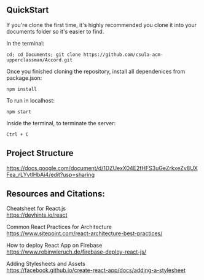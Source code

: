 ## QuickStart
If you're clone the first time, it's highly recommended you clone it into your documents folder so it's easier to find.  

In the terminal:
```
cd; cd Documents; git clone https://github.com/csula-acm-upperclassman/Accord.git
```
Once you finished cloning the repository, install all dependenices from package.json:
```
npm install
```
To run in localhost:
```
npm start
```

Inside the terminal, to terminate the server:
```
Ctrl + C
```

## Project Structure  
https://docs.google.com/document/d/1DZUexX04E2fHFS3uGeZrkxeZv8UXFea_rLYvtlHbAi4/edit?usp=sharing

## Resources and Citations:  

Cheatsheet for React.js  
https://devhints.io/react

Common React Practices for Architecture  
https://www.sitepoint.com/react-architecture-best-practices/

How to deploy React App on Firebase  
https://www.robinwieruch.de/firebase-deploy-react-js/

Adding Stylesheets and Assets  
https://facebook.github.io/create-react-app/docs/adding-a-stylesheet
